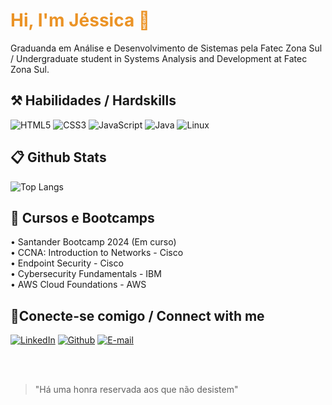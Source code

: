 ### <h1 align="left" style="color: #EB9326">Hi, I'm Jéssica   🦉</h1> 


<p align="left">Graduanda em Análise e Desenvolvimento de Sistemas pela Fatec Zona Sul / Undergraduate student in Systems Analysis and Development at Fatec Zona Sul.</p>



<h2 align="left"> ⚒️ Habilidades / Hardskills</h2>

<div align="left">

![HTML5](https://img.shields.io/badge/HTML5-E34F26?style=for-the-badge&logo=html5&logoColor=white)
![CSS3](https://img.shields.io/badge/CSS3-1572B6?style=for-the-badge&logo=css3&logoColor=white)
![JavaScript](https://img.shields.io/badge/JavaScript-F7DF1E?style=for-the-badge&logo=javascript&logoColor=black)
![Java](https://img.shields.io/badge/java-%23ED8B00.svg?style=for-the-badge&logo=openjdk&logoColor=white)
![Linux](https://img.shields.io/badge/Linux-000?style=for-the-badge&logo=linux&logoColor=FCC624)
</div>

<h2 align="left"> 📋 Github Stats </h2>

<div align="left">

![Top Langs](https://github-readme-stats-git-masterrstaa-rickstaa.vercel.app/api/top-langs/?username=jehlp3&layout=compact&bg_color=000&border_color=30A3DC&title_color=E94D5F&text_color=FFF)

</div>

<h2 align="left"> 📖 Cursos e Bootcamps </h2>

<div align="left">
• Santander Bootcamp 2024 (Em curso)<br>
• CCNA: Introduction to Networks - Cisco <br>
• Endpoint Security - Cisco<br>
• Cybersecurity Fundamentals - IBM<br>
• AWS Cloud Foundations - AWS<br>
</div>

<h2 align="left"> 🔌Conecte-se comigo / Connect with me </h2>

<div align="left">

[![LinkedIn](https://img.shields.io/badge/LinkedIn-0077B5?style=for-the-badge&logo=linkedin&logoColor=white)](https://www.linkedin.com/in/jehlp3)
[![Github](https://img.shields.io/badge/Github-000?style=for-the-badge&logo=Github&logoColor=fffff)](https://github.com/jehlp3)
[![E-mail](https://img.shields.io/badge/-Email-000?style=for-the-badge&logo=microsoft-outlook&logoColor=White)](mailto:jessicalacerdap@hotmail.com)

<br>
<br>



>  "Há uma honra reservada aos que não desistem"
